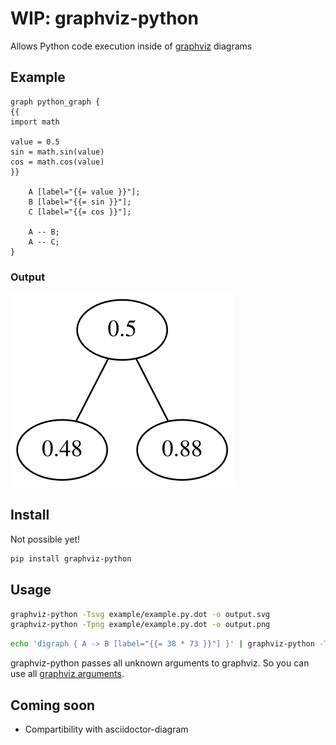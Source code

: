 # WIP: graphviz-python
Allows Python code execution inside of [graphviz](https://graphviz.org/) diagrams

## Example
```graphviz
graph python_graph {
{{
import math

value = 0.5
sin = math.sin(value)
cos = math.cos(value)
}}

    A [label="{{= value }}"];
    B [label="{{= sin }}"];
    C [label="{{= cos }}"];

    A -- B;
    A -- C;
}
```

### Output
![output](assets/output.svg)

## Install
Not possible yet!
```bash
pip install graphviz-python
```

## Usage
```bash
graphviz-python -Tsvg example/example.py.dot -o output.svg
graphviz-python -Tpng example/example.py.dot -o output.png
```
```bash
echo 'digraph { A -> B [label="{{= 38 * 73 }}"] }' | graphviz-python -Tsvg > output.svg
```

graphviz-python passes all unknown arguments to graphviz. So you can use all [graphviz arguments](https://graphviz.org/doc/info/command.html).

## Coming soon
- Compartibility with asciidoctor-diagram